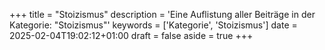 +++
title = "Stoizismus"
description = 'Eine Auflistung aller Beiträge in der Kategorie: "Stoizismus"'
keywords = ['Kategorie', 'Stoizismus']
date = 2025-02-04T19:02:12+01:00
draft = false
aside = true
+++